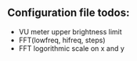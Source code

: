 Configuration file todos:
-------------------------

- VU meter upper brightness limit
- FFT(lowfreq, hifreq, steps)
- FFT logorithmic scale on x and y